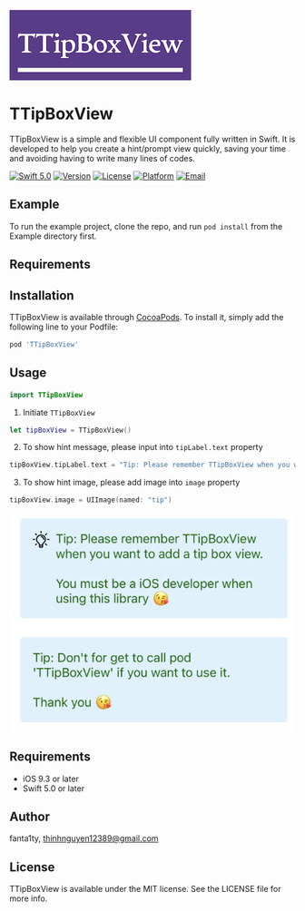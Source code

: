 ![LOGO](https://github.com/fanta1ty/TTipBoxView/blob/master/ScreenShot/Logo.png)

# TTipBoxView

TTipBoxView is a simple and flexible UI component fully written in Swift. It is developed to help you create a hint/prompt view quickly, saving your time and avoiding having to write many lines of codes.

[![Swift 5.0](https://img.shields.io/badge/Swift-5.0-brightgreen)](https://developer.apple.com/swift/)
[![Version](https://img.shields.io/cocoapods/v/TTipBoxView.svg?style=flat)](https://cocoapods.org/pods/TTipBoxView)
[![License](https://img.shields.io/cocoapods/l/TTipBoxView.svg?style=flat)](https://cocoapods.org/pods/TTipBoxView)
[![Platform](https://img.shields.io/cocoapods/p/TTipBoxView.svg?style=flat)](https://cocoapods.org/pods/TTipBoxView)
[![Email](https://img.shields.io/badge/contact-@thinhnguyen12389@gmail.com-blue)](thinhnguyen12389@gmail.com)

## Example

To run the example project, clone the repo, and run `pod install` from the Example directory first.

## Requirements

## Installation

TTipBoxView is available through [CocoaPods](https://cocoapods.org). To install
it, simply add the following line to your Podfile:

```ruby
pod 'TTipBoxView'
```

## Usage
```swift
import TTipBoxView
```

1) Initiate ``TTipBoxView``
```swift
let tipBoxView = TTipBoxView()
```

2) To show hint message, please input into ``tipLabel.text`` property
```swift
tipBoxView.tipLabel.text = "Tip: Please remember TTipBoxView when you want to add a tip box view.\n\nYou must be a iOS developer when using this library"
```

3) To show hint image, please add image into ``image`` property
```swift
tipBoxView.image = UIImage(named: "tip")
```

![alt text](https://github.com/fanta1ty/TTipBoxView/blob/master/ScreenShot/Screen%20Shot.png)

## Requirements
- iOS 9.3 or later
- Swift 5.0 or later

## Author

fanta1ty, thinhnguyen12389@gmail.com

## License

TTipBoxView is available under the MIT license. See the LICENSE file for more info.
